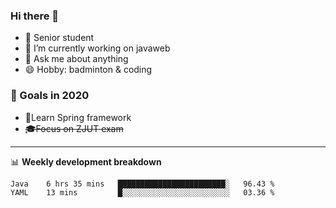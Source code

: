 

### Hi there 🐏

- 🌱 Senior student
- 🔭 I’m currently working on javaweb
- 💬 Ask me about anything
- 😄 Hobby: badminton & coding

### 🚀 Goals in 2020
+ 🍃Learn Spring framework
+ ~~🎓Focus on ZJUT exam~~
-------

📊 **Weekly development breakdown**
<!--START_SECTION:waka-->
```text
Java    6 hrs 35 mins   ████████████████████████░   96.43 % 
YAML    13 mins         █░░░░░░░░░░░░░░░░░░░░░░░░   03.36 % 
```
<!--END_SECTION:waka-->
